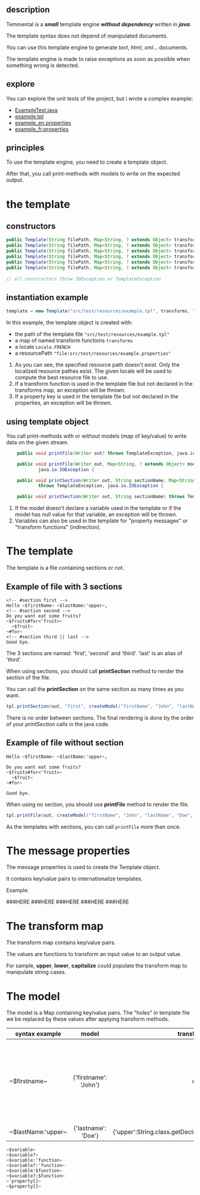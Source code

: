 [logo]: ./logo.jpg "The ~$adjective~ template engine!"

## description

Temmental is a **_small_** template engine **_without dependency_** written in **_java_**.

The template syntax does not depend of manipulated documents.
 
You can use this template engine to generate _text_, _html_, _xml_... documents.

The template engine is made to raise exceptions as soon as possible when something wrong is detected.

## explore

You can explore the unit tests of the project, but i wrote a complex example: 

- [ExampleTest.java](./src/test/java/ExampleTest.java)
- [example.tpl](./src/test/resources/example.tpl)
- [example_en.properties](./src/test/resources/example_en.properties)
- [example_fr.properties](./src/test/resources/example_fr.properties)

## principles

To use the template engine, you need to create a template object. 

After that, you call print-methods with models to write on the expected output.

# the template

## constructors
  
```java
public Template(String filePath, Map<String, ? extends Object> transforms, Properties properties, Locale locale)
public Template(String filePath, Map<String, ? extends Object> transforms, Properties properties)
public Template(String filePath, Map<String, ? extends Object> transforms, Locale locale, Object... resourcesContainers)
public Template(String filePath, Map<String, ? extends Object> transforms, ResourceBundle bundle)
public Template(String filePath, Map<String, ? extends Object> transforms, String resourcePath)
public Template(String filePath, Map<String, ? extends Object> transforms, String resourcePath, Locale locale)
    
// all constructors throw IOException or TemplateException
```

## instantiation example

```java
template = new Template("src/test/resources/example.tpl", transforms, "file:src/test/resources/example.properties", locale);
```

In this example, the template object is created with:
- the path of the template file `"src/test/resources/example.tpl"`
- a map of named transform functions `transforms` 
- a locale `Locale.FRENCH` 
- a resourcePath `"file:src/test/resources/example.properties"` 

1. As you can see, the specified resource path doesn't exist. Only the localized resource pathes exist.
 The given locale will be used to compute the best resource file to use. 
2. If a transform function is used in the template file but not declared in the transforms map, an exception will be thrown.
3. If a property key is used in the template file but not declared in the properties, an exception will be thrown.

## using template object

You call print-methods with or without models (map of key/value) to write data on the given stream.

```java
    public void printFile(Writer out) throws TemplateException, java.io.IOException {

    public void printFile(Writer out, Map<String, ? extends Object> model) throws TemplateException,
            java.io.IOException {

    public void printSection(Writer out, String sectionName, Map<String, ? extends Object> model)
            throws TemplateException, java.io.IOException {

    public void printSection(Writer out, String sectionName) throws TemplateException, java.io.IOException {
```

1. If the model doesn't declare a variable used in the template or if the model has null value for that variable, an 
exception will be thrown.
2. Variables can also be used in the template for "property messages" or "transform functions" (indirection).

# The template

The template is a file containing sections or not.

## Example of file with 3 sections

```
<!-- #section first -->
Hello ~$firstName~ ~$lastName:'upper~,
<!-- #section second -->
Do you want eat some fruits?
~$fruits#for<'fruit>~
  ~$fruit~
~#for~
<!-- #section third || last -->
Good bye.
```
The 3 sections are named: 'first', 'second' and 'third'. 'last' is an alias of 'third'.

When using sections, you should call __printSection__ method to render the section of the file.

You can call the __printSection__ on the same section as many times as you want.

```java
tpl.printSection(out, "first", createModel("firstName", "John", "lastName", "Doe"));
```

There is no order between sections. The final rendering is done by the order of your _printSection_ calls in the java code.

## Example of file without section

```
Hello ~$firstName~ ~$lastName:'upper~,

Do you want eat some fruits?
~$fruits#for<'fruit>~
  ~$fruit~
~#for~

Good bye.
```
When using no section, you should use __printFile__ method to render the file.

```java
tpl.printFile(out, createModel("firstName", "John", "lastName", "Doe", "fruits", Arrays.asList("orange", "apple", "banana")));
```

As the templates with sections, you can call `printFile` more than once.

# The message properties

The message properties is used to create the Template object. 

It contains key/value pairs to internationalize templates.

Example:



###HERE
###HERE
###HERE
###HERE
###HERE






















# The transform map

The transform map contains key/value pairs.

The values are functions to transform an input value to an output value.

For sample, __upper__, __lower__, __capitalize__ could populate the transform map to manipulate string cases. 

# The model

The model is a Map containing key/value pairs. The "holes" in template file we be replaced by these values after applying transform methods.

|syntax example|model|transforms|result|description|
|---|:---:|:---:|:---:|:---:|
|~$firstname~|{'firstname': 'John'}|x|John|Replace the tag firstname by the value associated to the key firstname contained in the model.|
|~$lastName:'upper~|{'lastname': 'Doe'}|{'upper':String.class.getDeclaredMethod("toUpperCase")|DOE||xxx

	

```
~$variable~     
~$variable?~
~$variable:'function~
~$variable?:'function~
~$variable:$function~
~$variable?:$function~
~'property[]~
~$property[]~

```


